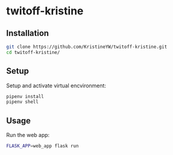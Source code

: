 # twitoff-kristine

## Installation

```sh
git clone https://github.com/KristineYW/twitoff-kristine.git
cd twitoff-kristine/
```

## Setup

Setup and activate virtual encvironment:

```sh
pipenv install
pipenv shell
```

## Usage

Run the web app:

```sh
FLASK_APP=web_app flask run
```